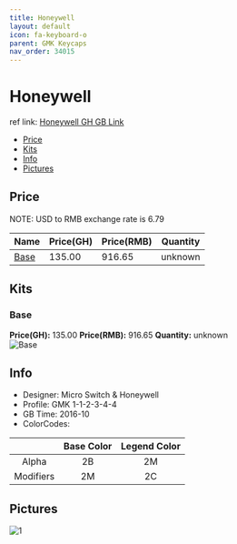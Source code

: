 ```yaml
---
title: Honeywell
layout: default
icon: fa-keyboard-o
parent: GMK Keycaps
nav_order: 34015
---
```


# Honeywell

ref link: [Honeywell GH GB Link](https://geekhack.org/index.php?topic=86286.0)

* [Price](#price)
* [Kits](#kits)
* [Info](#info)
* [Pictures](#pictures)


## Price  
NOTE: USD to RMB exchange rate is 6.79

| Name          | Price(GH)    |  Price(RMB) | Quantity |
| ------------- | ------------ |  ---------- | -------- |
|[Base](#base)|135.00|916.65|unknown|


## Kits
### Base
**Price(GH):** 135.00    **Price(RMB):** 916.65    **Quantity:** unknown  
<img src="{{ 'assets/images/gmk-keycaps/honeywell/kits_pics/base.jpg' | relative_url }}" alt="Base" class="image featured">


## Info
* Designer: Micro Switch & Honeywell
* Profile: GMK 1-1-2-3-4-4
* GB Time: 2016-10
* ColorCodes: 

| |Base Color     | Legend Color
| :-------------: | :-------------: | :------------:
|Alpha|2B|2M
|Modifiers|2M|2C


## Pictures
<img src="{{ 'assets/images/gmk-keycaps/honeywell/rendering_pics/1.jpg' | relative_url }}" alt="1" class="image featured">
